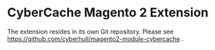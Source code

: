 
CyberCache Magento 2 Extension
==============================

The extension resides in its own Git repository. Please see
https://github.com/cyberhull/magento2-module-cybercache .
